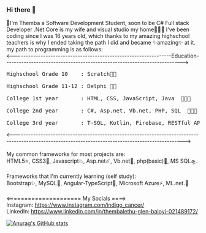 ### Hi there 👋
🎉I'm Themba a Software Development Student, soon to be C# Full stack Developer .Net Core is my wife and visual studio my home👨🏽‍💻 
I've been coding since I was 16 years old, which thanks to my amazing highschool teachers is why I ended taking the path I did and became ✨amazing✨ at it.<br>
my path to programming is as follows: <br>
<----------------------------------------------------------------Education------------------------------------------------------------------------><br>
<pre>Highschool Grade 10    : Scratch👶🏽 <br>
Highschool Grade 11-12 : Delphi 🧑🏽<br>
College 1st year       : HTML, CSS, JavaScript, Java  👨🏽‍🎓  <br>
College 2nd year       : C#, Asp.net, Vb.net, PHP, SQL  👨🏽‍💻   <br>
College 3rd year       : T-SQL, Kotlin, Firebase, RESTful API's  👨🏼‍🔧 </pre>
<---------------------------------------------------------------------------------------------------------------------------------------------------><br><br>
My common frameworks for most projects are:<br>
HTML5⭐️, CSS3🌟, Javascript💥, Asp.net☄️, Vb.net🌠, php(basic)💫, MS SQL🛸.<br><br>
Frameworks that I'm currently learning (self study):<br>
Bootstrap✨, MySQL🌱, Angular-TypeScript🔭, Microsoft Azure⚡, ML.net.💬<br><br>
<===================== My Socials ====><br>
Instagram: https://www.instagram.com/indigo_cancer/ <br>
LinkedIn: https://www.linkedin.com/in/thembalethu-glen-baloyi-021489172/

[![Anurag's GitHub stats](https://github-readme-stats.vercel.app/api?username=ThembaGlen&show_icons=true&theme=radical)](https://github.com/anuraghazra/github-readme-stats)



<!--
**ThembaGlen/ThembaGlen** is a ✨ _special_  repository because its `README.md` (this file) appears on your GitHub profile.

Here are some ideas to get you started:

- 🔭 I’m currently working on ...
- 🌱 I’m currently learning ...
- 👯 I’m looking to collaborate on ...
- 🤔 I’m looking for help with ...
- 💬 Ask me about ...
- 📫 How to reach me: ...
- 😄 Pronouns: ...
-  Fun fact: ...
-->
